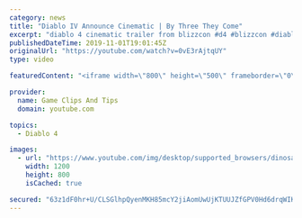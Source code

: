 ```yaml
---
category: news
title: "Diablo IV Announce Cinematic | By Three They Come"
excerpt: "diablo 4 cinematic trailer from blizzcon #d4 #blizzcon #diablo."
publishedDateTime: 2019-11-01T19:01:45Z
originalUrl: "https://youtube.com/watch?v=0vE3rAjtqUY"
type: video

featuredContent: "<iframe width=\"800\" height=\"500\" frameborder=\"0\" src=\"https://www.youtube.com/embed/0vE3rAjtqUY\" allow=\"accelerometer; autoplay; encrypted-media; gyroscope; picture-in-picture\" allowfullscreen></iframe>"

provider:
  name: Game Clips And Tips
  domain: youtube.com

topics:
  - Diablo 4

images:
  - url: "https://www.youtube.com/img/desktop/supported_browsers/dinosaur.png"
    width: 1200
    height: 800
    isCached: true

secured: "63z1dF0hr+U/CLSGlhpQyenMKH85mcY2jiAomUwUjKTUUJZfGPV0Hd6drqWIKk+wS+5GLA6N1mqqlcd1BfmGZbypKuReipUP5Wr4zgJYc2ZxBHxuFjyf5hP9+gCUqWQF2hhoPFXZFYyEAaR5q+oOxDTLzy95TWyt2Yf61/GHvsb1rf7+uzpWmOeZFlrvxpl6yTo7jcTMGKDd0AZmQFSyDtwPIX0ON3frM3VNcwH93UsHOkY9+l0iNrjKp/Nqn/SDdRHELzaEf2Pnl9MruTYW5KWBrR8SbKfeXJVxOalt/OH4kJBsiJKIjob8OC89JRkKQd1JzERjN1ZgNDeA0qjTtzzfge+/FWuGkDP0Re+Q/p8D3T6XOH6rTUfTYUFFzc2G+c1Rx419JEPRbL4bKdXzpw==;JgycA8mVkkLGctegOOcanQ=="
---
```


